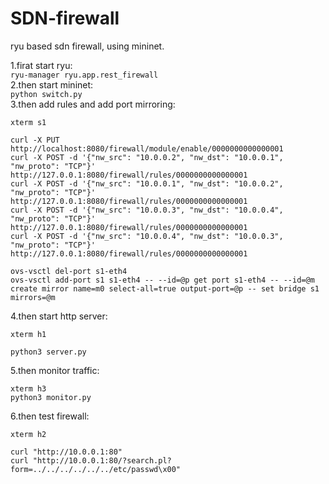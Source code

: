 # SDN-firewall
ryu based sdn firewall,  using mininet.    

1.firat start ryu:   
`ryu-manager ryu.app.rest_firewall`      
2.then start mininet:          
`python switch.py `          
3.then add rules and add port mirroring:        
```
xterm s1

curl -X PUT http://localhost:8080/firewall/module/enable/0000000000000001
curl -X POST -d '{"nw_src": "10.0.0.2", "nw_dst": "10.0.0.1", "nw_proto": "TCP"}' http://127.0.0.1:8080/firewall/rules/0000000000000001
curl -X POST -d '{"nw_src": "10.0.0.1", "nw_dst": "10.0.0.2", "nw_proto": "TCP"}' http://127.0.0.1:8080/firewall/rules/0000000000000001
curl -X POST -d '{"nw_src": "10.0.0.3", "nw_dst": "10.0.0.4", "nw_proto": "TCP"}' http://127.0.0.1:8080/firewall/rules/0000000000000001
curl -X POST -d '{"nw_src": "10.0.0.4", "nw_dst": "10.0.0.3", "nw_proto": "TCP"}' http://127.0.0.1:8080/firewall/rules/0000000000000001

ovs-vsctl del-port s1-eth4
ovs-vsctl add-port s1 s1-eth4 -- --id=@p get port s1-eth4 -- --id=@m create mirror name=m0 select-all=true output-port=@p -- set bridge s1 mirrors=@m

```

4.then start http server:         
```
xterm h1

python3 server.py
```

5.then monitor traffic:        
```
xterm h3
python3 monitor.py
```
6.then test firewall:          
```
xterm h2

curl "http://10.0.0.1:80"
curl "http://10.0.0.1:80/?search.pl?form=../../../../../../etc/passwd\x00"
```





